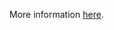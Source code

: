 More information [here](https://docs.prismacloud.io/en/enterprise-edition/policy-reference/aws-policies/aws-iam-policies/bc-aws-309).
